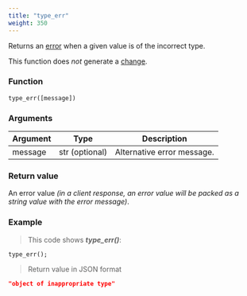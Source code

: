 ```yaml
---
title: "type_err"
weight: 350
---
```


Returns an [error](../../data-types/error) when a given value is of the incorrect type.

This function does *not* generate a [change](../../overview/changes).

### Function

`type_err([message])`

### Arguments

Argument | Type | Description
-------- | ---- | -----------
message | str (optional) | Alternative error message.

### Return value

An error value *(in a client response, an error value will be packed as a string value with the error message)*.

### Example

> This code shows ***type_err()***:

```thingsdb,json_response
type_err();
```

> Return value in JSON format

```json
"object of inappropriate type"
```
